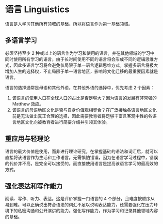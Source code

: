 # 语言 Linguistics

语言是人学习其他所有领域的基础，所以将语言作为第一基础领域。

## 多语言学习

必须坚持至少 2 种或以上的语言作为学习和使用的语言，并在其他领域的学习中同时使用所有学习的语言。由于长时间使用不同的语言将会形成不同的逻辑思维方式，因此多语言学习将会避免仅局限于单一语言逻辑思维方式。掌握多语言将极大增加人生的选择权，不止局限于单一语言地区，影响跨文化迁移的最重要因素就是语言。

语言的选择通常是母语和其他外语，在其他外语的选择中，优先考虑 2 个因素：

1. 该语言的使用人口在全球人口的占比是否足够大？因为语言的发展有非常强的 Matthew 效应。
2. 该语言的母语地区文化是否与自身价值观相契合？在广泛接触各语言地区文化前是无法做出真正合理的选择，因此需要教育者将足够丰富且客观中性的各语言地区文化向被教育者进行简要介绍并引领其体验。

## 重应用与轻理论

语言的最大价值是使用，而非进行理论研究。在掌握基础的语法和词汇后，就可以直接将该语言作为生活和工作语言，无需惧怕错误，因为在语言学习过程中，错误的代价并不高，是完全可以接受的，而直接使用语言是提高该语言学习的最高效的方式。

## 强化表达和写作能力

阅读、写作、听力、表达，这是评价掌握一门语言的 4 个部分，且难度按顺序从易到难。可以正确说出符合语法的词汇不足以说明表达能力，还需要强化在压力环境下的私密沟通和公开演讲的能力。强化写作能力，作为学习和记录其他领域内容的基础。


